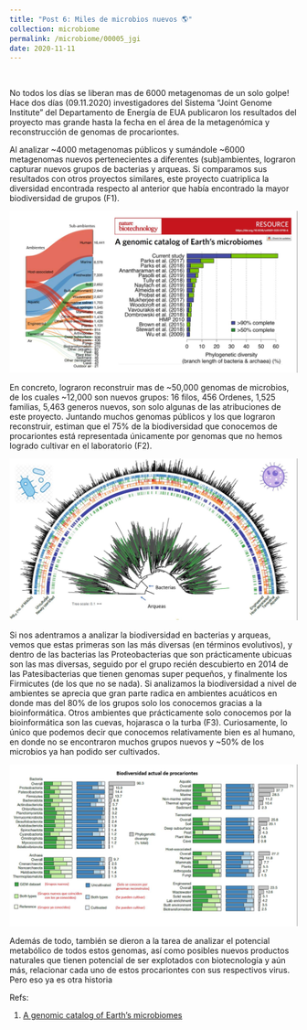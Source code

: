```yaml
---
title: "Post 6: Miles de microbios nuevos 🌎"
collection: microbiome
permalink: /microbiome/00005_jgi
date: 2020-11-11
---
```


&nbsp;

No todos los días se liberan mas de 6000 metagenomas de un solo golpe! Hace dos días (09.11.2020) investigadores del Sistema “Joint Genome Institute” del Departamento de Energía de EUA publicaron los resultados del proyecto mas grande hasta la fecha en el área de la metagenómica y reconstrucción de genomas de procariontes. 

Al analizar ~4000 metagenomas públicos y sumándole ~6000 metagenomas nuevos pertenecientes a diferentes (sub)ambientes, lograron capturar nuevos grupos de bacterias y arqueas. Si comparamos sus resultados con otros proyectos similares, este proyecto cuatriplica la diversidad encontrada respecto al anterior que había encontrado la mayor biodiversidad de grupos (F1).

![img1](/images/microbiome/00005_stats.jpg)

En concreto, lograron reconstruir mas de ~50,000 genomas de microbios, de los cuales ~12,000 son nuevos grupos: 16 filos, 456 Ordenes, 1,525 familias, 5,463 generos nuevos, son solo algunas de las atribuciones de este proyecto. Juntando muchos genomas públicos y los que lograron reconstruir, estiman que el 75% de la biodiversidad que conocemos de procariontes está representada únicamente por genomas que no hemos logrado cultivar en el laboratorio (F2).  

![img2](/images/microbiome/00005_tree.jpg)

Si nos adentramos a analizar la biodiversidad en bacterias y arqueas, vemos que estas primeras son las más diversas (en términos evolutivos), y dentro de las bacterias las Proteobacterias que son prácticamente ubicuas son las mas diversas, seguido por el grupo recién descubierto en 2014 de las Patesibacterias que tienen genomas super pequeños, y finalmente los Firmicutes (de los que no se nada). Si analizamos la biodiversidad a nivel de ambientes se aprecia que gran parte radica en ambientes acuáticos en donde mas del 80% de los grupos solo los conocemos gracias a la bioinformática. Otros ambientes que prácticamente solo conocemos por la bioinformática son las cuevas, hojarasca o la turba (F3). Curiosamente, lo único que podemos decir que conocemos relativamente bien es al humano,  en donde no se encontraron muchos grupos nuevos y ~50% de los microbios ya han podido ser cultivados. 

![img3](/images/microbiome/00005_bar.jpg)

Además de todo, también se dieron a la tarea de analizar el potencial metabólico de todos estos genomas, así como posibles nuevos productos naturales que tienen potencial de ser explotados con biotecnología y aún más, relacionar cada uno de estos procariontes con sus respectivos virus. Pero eso ya es otra historia

Refs:

1. [A genomic catalog of Earth’s microbiomes](https://www.nature.com/articles/s41587-020-0718-6)

